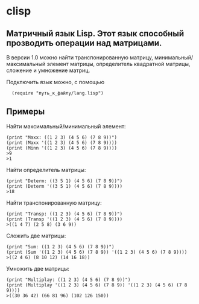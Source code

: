# clisp
## Матричный язык Lisp. Этот язык способный прозводить операции над матрицами. 

В версии 1.0 можно найти транспонированную матрицу, минимальный/максимальный элемент матрицы, определитель квадратной матрицы, сложение и умножение матриц.

Подключить язык можно, с помощью
```
  (require "путь_к_файлу/lang.lisp")
```

## Примеры
Найти максимальный/минимальный элемент:

```
(print "Maxx: ((1 2 3) (4 5 6) (7 8 9))")
(print (Maxx '((1 2 3) (4 5 6) (7 8 9))))
(print (Minn '((1 2 3) (4 5 6) (7 8 9))))
>9
>1
```

Найти определитель матрицы:

```
(print "Determ: ((3 5 1) (4 5 6) (7 8 9))")
(print (Determ '((3 5 1) (4 5 6) (7 8 9))))
>18
```

Найти транспонированную матрицу:

```
(print "Transp: ((1 2 3) (4 5 6) (7 8 9))")
(print (Transp '((1 2 3) (4 5 6) (7 8 9))))
>((1 4 7) (2 5 8) (3 6 9)) 
```

Сложить две матрицы:

```
(print "Sum: ((1 2 3) (4 5 6) (7 8 9))")
(print (Sum '((1 2 3) (4 5 6) (7 8 9)) '((1 2 3) (4 5 6) (7 8 9))))
>((2 4 6) (8 10 12) (14 16 18)) 

```

Умножить две матрицы:

```
(print "Multiplay: ((1 2 3) (4 5 6) (7 8 9))")
(print (Multiplay '((1 2 3) (4 5 6) (7 8 9)) '((1 2 3) (4 5 6) (7 8 9))))
>((30 36 42) (66 81 96) (102 126 150)) 

```
